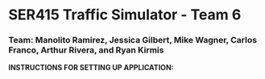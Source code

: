 # SER415 Traffic Simulator - Team 6

### Team: Manolito Ramirez, Jessica Gilbert, Mike Wagner, Carlos Franco, Arthur Rivera, and Ryan Kirmis




<b>INSTRUCTIONS FOR SETTING UP APPLICATION:</b>

